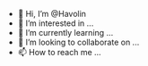 - 👋 Hi, I’m @Havolin
- 👀 I’m interested in ...
- 🌱 I’m currently learning ...
- 💞️ I’m looking to collaborate on ...
- 📫 How to reach me ...

<!---
Havolin/Havolin is a ✨ special ✨ repository because its `README.md` (this file) appears on your GitHub profile.
You can click the Preview link to take a look at your changes.
--->
